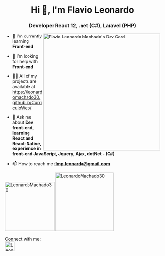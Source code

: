 <h1 align="center">Hi 👋, I'm Flavio Leonardo</h1>
<h3 align="center">Developer React 12, .net (C#), Laravel (PHP)</h3>


<a href="https://app.daily.dev/flavioleonardo"><img align="right" width="380" src="https://api.daily.dev/devcards/48316c647f9a4b22b61065654415f434.png?r=oko"  alt="Flavio Leonardo Machado's Dev Card"/></a>
  
- 🌱 I’m currently learning **Front-end**

- 🤝 I’m looking for help with **Front-end**

- 👨‍💻 All of my projects are available at https://leonardomachado30.github.io/CurriculoWeb/

- 💬 Ask me about **Dev front-end, learning React and React-Native, experience in front-end JavaScript, Jquery, Ajax, dotNet - (C#)**

- 📫 How to reach me **flmp.leonardo@gmail.com**


<img src="https://github-readme-stats.vercel.app/api?username=LeonardoMachado30&show_icons=true0&layout=compact&theme=radical&locale=en&hide_border=true&title_color=ffd700&hide=total-issues,contributed-to" alt="LeonardoMachado30" style="max-width: 100%;" height="160em" />
<img src="https://github-readme-stats.vercel.app/api/top-langs/?username=LeonardoMachado30&layout=compact&theme=radical&title_color=ffd700&hide_border=true" alt="LeonardoMachado30" height="190em" />
<br>

Connect with me:
<br>
<a href="https://www.linkedin.com/in/flavio-leonardo-ads/" target="blank"><img align="center" src="https://cdn-icons-png.flaticon.com/512/174/174857.png" alt="LeonardoMachado30" height="30" width="30" /></a>


